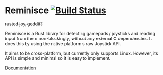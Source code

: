 # Reminisce [![Build Status](https://travis-ci.org/TomBebbington/reminisce.svg?branch=master)](https://travis-ci.org/TomBebbington/reminisce)

~~rusted joy, geddit?~~

Reminisce is a Rust library for detecting gamepads / joysticks and reading
input from them non-blockingly, without any external C dependencies.
It does this by using the native platform's raw Joystick API.

It aims to be cross-platform, but currently only supports Linux. However, its
API is simple and minimal so it is easy to implement.

[Documentation](http://tombebbington.github.io/reminisce/)

